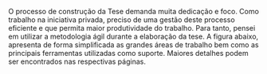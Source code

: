 O processo de construção da Tese demanda muita dedicação e foco. Como trabalho na iniciativa privada, preciso de uma gestão deste processo eficiente e que permita maior produtividade do trabalho. Para tanto, pensei em utilizar a metodologia ágil durante a elaboração da tese. A figura abaixo, apresenta de forma simplificada as grandes áreas de trabalho bem como as principais ferramentas utilizadas como suporte. Maiores detalhes podem ser encontrados nas respectivas páginas. 

